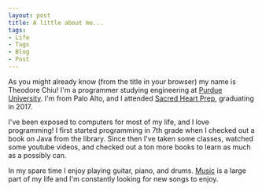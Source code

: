 ```yaml
---
layout: post
title: A little about me...
tags:
- Life
- Tags
- Blog
- Post
---
```


As you might already know (from the title in your browser) my name is Theodore Chiu! I'm a programmer studying engineering at
<a href="http://engineering.purdue.edu" target="_blank">Purdue University</a>. I'm from Palo Alto, and I attended <a href="http://shschools.org" target="_blank">Sacred Heart Prep</a>, graduating in 2017. 

<div class="divider"></div>

I've been exposed to computers for most of my life, and I love programming! 
I first started programming in 7th grade when I checked out a book on Java from the library. Since then I've taken some classes,
watched some youtube videos, and checked out a ton more books to learn as much as a possibly can. 

<div class="divider"></div>

In my spare time I enjoy playing guitar, piano, and drums. <a href="{{ site.baseurl }}music.html">Music</a> is a large part of my life and 
I'm constantly looking for new songs to enjoy. 

<div></div>

